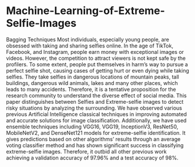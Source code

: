 # Machine-Learning-of-Extreme-Selfie-Images
Bagging Techniques
Most individuals, especially young people, are obsessed
with taking and sharing selfies online. In the age of TikTok,
Facebook, and Instagram, people earn money with exceptional
images or videos. However, the competition to attract viewers
is not kept safe by the profilers. To some extent, people put
themselves in harm’s way to pursue a perfect selfie shot, causing
cases of getting hurt or even dying while taking selfies. They take
selfies in dangerous locations of mountain peaks, tall buildings,
dangerous wild animals, lakes and many other places, which
leads to many accidents. Therefore, it is a tentative proposition
for the research community to understand the diverse effect
of social media. This paper distinguishes between Selfies and
Extreme-selfie images to detect risky situations by analyzing
the surrounding. We have observed various previous Artificial
Intelligence classical techniques in improving automated and
accurate solutions for image classification. Additionally, we have
used ensemble techniques including VGG16, VGG19, InceptionV3,
ResNet50, MobileNetV2, and DenseNet121 models for
extreme-selfie identification. It gives predictions based on other
algorithms’ results through an average voting classifier method
and has shown significant success in classifying extreme-selfie
images. Therefore, it outbid all other previous work achieving a
validation accuracy of 97.96% and a test accuracy of 98%.
